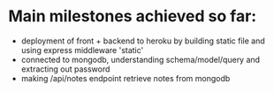 # Main milestones achieved so far:
- deployment of front + backend to heroku by building static file and using express middleware 'static'
- connected to mongodb, understanding schema/model/query and extracting out password
- making /api/notes endpoint retrieve notes from mongodb
